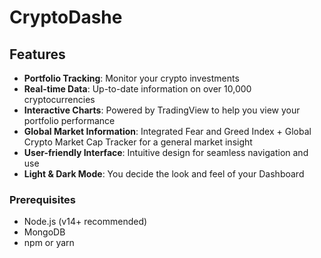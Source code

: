 # CryptoDashe

## Features

- **Portfolio Tracking**: Monitor your crypto investments
- **Real-time Data**: Up-to-date information on over 10,000 cryptocurrencies
- **Interactive Charts**: Powered by TradingView to help you view your portfolio performance
- **Global Market Information**: Integrated Fear and Greed Index + Global Crypto Market Cap Tracker for a general market insight
- **User-friendly Interface**: Intuitive design for seamless navigation and use
- **Light & Dark Mode**: You decide the look and feel of your Dashboard



### Prerequisites

- Node.js (v14+ recommended)
- MongoDB
- npm or yarn


